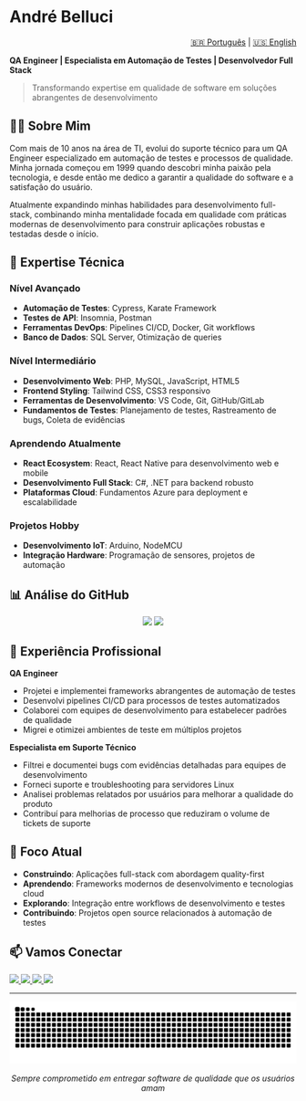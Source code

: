 # André Belluci

<div align="right">
  <a href="README.md">🇧🇷 Português</a> | 
  <a href="README_EN.md">🇺🇸 English</a>
</div>

**QA Engineer | Especialista em Automação de Testes | Desenvolvedor Full Stack**

> Transformando expertise em qualidade de software em soluções abrangentes de desenvolvimento

## 👨‍💻 Sobre Mim

Com mais de 10 anos na área de TI, evolui do suporte técnico para um QA Engineer especializado em automação de testes e processos de qualidade. Minha jornada começou em 1999 quando descobri minha paixão pela tecnologia, e desde então me dedico a garantir a qualidade do software e a satisfação do usuário.

Atualmente expandindo minhas habilidades para desenvolvimento full-stack, combinando minha mentalidade focada em qualidade com práticas modernas de desenvolvimento para construir aplicações robustas e testadas desde o início.

## 🔧 Expertise Técnica

### **Nível Avançado**
- **Automação de Testes**: Cypress, Karate Framework
- **Testes de API**: Insomnia, Postman
- **Ferramentas DevOps**: Pipelines CI/CD, Docker, Git workflows
- **Banco de Dados**: SQL Server, Otimização de queries

### **Nível Intermediário**
- **Desenvolvimento Web**: PHP, MySQL, JavaScript, HTML5
- **Frontend Styling**: Tailwind CSS, CSS3 responsivo
- **Ferramentas de Desenvolvimento**: VS Code, Git, GitHub/GitLab
- **Fundamentos de Testes**: Planejamento de testes, Rastreamento de bugs, Coleta de evidências

### **Aprendendo Atualmente**
- **React Ecosystem**: React, React Native para desenvolvimento web e mobile
- **Desenvolvimento Full Stack**: C#, .NET para backend robusto
- **Plataformas Cloud**: Fundamentos Azure para deployment e escalabilidade

### **Projetos Hobby**
- **Desenvolvimento IoT**: Arduino, NodeMCU
- **Integração Hardware**: Programação de sensores, projetos de automação

## 📊 Análise do GitHub

<div align="center">
  <img height="180em" src="https://github-readme-stats.vercel.app/api?username=andrebelluci&show_icons=true&theme=tokyonight&include_all_commits=true&count_private=true"/>
  <img height="180em" src="https://github-readme-stats.vercel.app/api/top-langs/?username=andrebelluci&layout=compact&langs_count=8&theme=tokyonight"/>
</div>

## 💼 Experiência Profissional

**QA Engineer**
- Projetei e implementei frameworks abrangentes de automação de testes
- Desenvolvi pipelines CI/CD para processos de testes automatizados
- Colaborei com equipes de desenvolvimento para estabelecer padrões de qualidade
- Migrei e otimizei ambientes de teste em múltiplos projetos

**Especialista em Suporte Técnico**
- Filtrei e documentei bugs com evidências detalhadas para equipes de desenvolvimento
- Forneci suporte e troubleshooting para servidores Linux
- Analisei problemas relatados por usuários para melhorar a qualidade do produto
- Contribuí para melhorias de processo que reduziram o volume de tickets de suporte

## 🎯 Foco Atual

- **Construindo**: Aplicações full-stack com abordagem quality-first
- **Aprendendo**: Frameworks modernos de desenvolvimento e tecnologias cloud
- **Explorando**: Integração entre workflows de desenvolvimento e testes
- **Contribuindo**: Projetos open source relacionados à automação de testes

## 📫 Vamos Conectar

<div>
  <a href="https://www.linkedin.com/in/andrebelluci" target="_blank">
    <img src="https://img.shields.io/badge/-LinkedIn-%230077B5?style=for-the-badge&logo=linkedin&logoColor=white" target="_blank">
  </a>
  <a href="mailto:andrebelluci@gmail.com">
    <img src="https://img.shields.io/badge/Gmail-D14836?style=for-the-badge&logo=gmail&logoColor=white" target="_blank">
  </a>
  <a href="https://github.com/andrebelluci" target="_blank">
    <img src="https://img.shields.io/badge/GitHub-100000?style=for-the-badge&logo=github&logoColor=white" target="_blank">
  </a>
  <a href="https://t.me/andrebelluci" target="_blank">
    <img src="https://img.shields.io/badge/Telegram-2CA5E0?style=for-the-badge&logo=telegram&logoColor=white" target="_blank">
  </a>
</div>

---

![Snake animation](https://github.com/andrebelluci/andrebelluci/blob/output/snake.svg)

<div align="center">
  <i>Sempre comprometido em entregar software de qualidade que os usuários amam</i>
</div>
